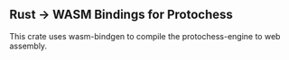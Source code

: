 ## Rust -> WASM Bindings for Protochess
This crate uses wasm-bindgen to compile the protochess-engine to web assembly.
